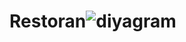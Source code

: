 # Restoran![diyagram](https://github.com/user-attachments/assets/9573d362-2e80-45de-96d7-b0e4f76df4e0)
